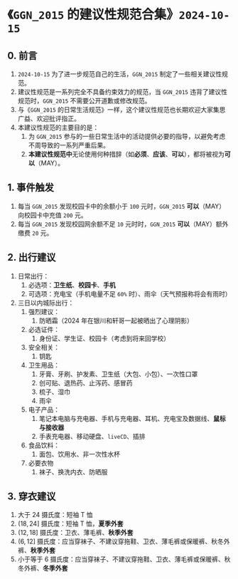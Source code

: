 # 《`GGN_2015` 的建议性规范合集》`2024-10-15`

## 0. 前言

1. `2024-10-15` 为了进一步规范自己的生活，`GGN_2015` 制定了一些相关建议性规范。
2. 建议性规范是一系列完全不具备约束效力的规范，当 `GGN_2015` 违背了建议性规范时，`GGN_2015` 不需要公开道歉或修改规范。
3. 与《`GGN_2015` 的日常生活规范》一样，这个建议性规范也长期欢迎大家集思广益、欢迎批评指正。
4. 本建议性规范的主要目的是：
   1. 为 `GGN_2015` 参与的一些日常生活中的活动提供必要的指导，以避免考虑不周导致的一系列严重后果。
   2. **本建议性规范中**无论使用何种措辞（如**必须**、**应该**、**可以**），都将被视为**可以**（MAY）。

## 1. 事件触发

1. 每当 `GGN_2015` 发现校园卡中的余额小于 `100` 元时，`GGN_2015` **可以**（MAY）向校园卡中充值 `200` 元。
2. 每当 `GGN_2015` 发现校园网余额不足 `10` 元时时，`GGN_2015` **可以**（MAY）额外缴费 `20` 元。

## 2. 出行建议

1. 日常出行：
   1. 必选项：**卫生纸**、**校园卡**、**手机**
   2. 可选项：充电宝（手机电量不足 `60%` 时）、雨伞（天气预报称将会有雨时）
2. 三日以内城际出行：
   1. 强烈建议：
      1. 防晒霜（2024 年在银川和轩哥一起被晒出了心理阴影）
   2. 必选证件：
      1. 身份证、学生证、校园卡（考虑到将来回学校）
   3. 安全相关：
      1. 钥匙
   4. 卫生用品：
      1. 牙膏、牙刷、护发素、卫生纸（大包、小包）、一次性口罩
      2. 创可贴、退热药、止泻药、感冒药
      3. 梳子、湿巾
      4. 雨伞
   5. 电子产品：
      1. 笔记本电脑与充电器、手机与充电器、耳机、充电宝及数据线、**鼠标与接收器**
      2. 手表充电器、移动硬盘、`liveCD`、插排
   6. 食品饮料：
      1. 面包、饮用水、非一次性水杯
   7. 必要衣物
      1. 袜子、换洗内衣、防晒服

## 3. 穿衣建议

1. 大于 24 摄氏度：短袖 T 恤
2. $(18, 24]$ 摄氏度：短袖 T 恤，**夏季外套**
3. $(12, 18]$ 摄氏度：卫衣、薄毛裤、**秋季外套**
4. $(6, 12]$ 摄氏度：应当穿袜子、不建议穿拖鞋、卫衣、薄毛裤或保暖裤、秋冬外裤、**秋季外套**
5. 小于等于 6 摄氏度：应当穿袜子、不建议穿拖鞋、卫衣、薄毛裤或保暖裤、秋冬外裤、**冬季外套**

